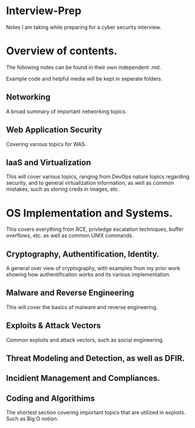 # Interview-Prep
Notes I am taking while preparing for a cyber security interview. 


# Overview of contents.

The following notes can be found in their own independent .md. 

Example code and helpful media will be kept in seperate folders. 

## Networking
A broad summary of important networking topics. 

## Web Application Security
Covering various topics for WAS.

## IaaS and Virtualization
This will cover various topics, ranging from DevOps nature topics regarding security, and to general virtualization information, as well as common mistakes, such as storing creds in images, etc. 

# OS Implementation and Systems.

This covers everything from RCE, privledge escalation techniques, buffer overflows, etc. as well as common UNIX commands.

## Cryptography, Authentification, Identity.

A general over view of cryptography, with examples from my prior work showing how authentificaiton works and its various implementation.

## Malware and Reverse Engineering

This will cover the basics of malware and reverse engineering. 

## Exploits & Attack Vectors

Common exploits and attack vectors, such as social engineering.

## Threat Modeling and Detection, as well as DFIR.


## Incidient Management and Compliances. 


## Coding and Algorithims

The shortest section covering important topics that are utilized in exploits. Such as Big O notion.


